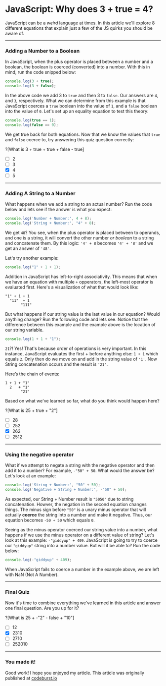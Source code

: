 # JavaScript: Why does 3 + true = 4?
JavaScript can be a *weird* language at times. In this article we'll explore 8 different equations that explain just a few of the JS quirks you should be aware of.

---

### Adding a Number to a Boolean
In JavaScript, when the plus operator is placed between a number and a boolean, the boolean is coerced (converted) into a number. With this in mind, run the code snipped below:

```javascript runnable
console.log(3 + true);
console.log(3 + false);
```

In the above code we add 3 to `true` and then 3 to `false`. Our answers are `4`, and `3`, respectively. What we can determine from this example is that JavaScript coerces a `true` boolean into the value of `1`, and a `false` boolean into the value of `0`. Let's set up an equality equation to test this theory:

```javascript runnable
console.log(true == 1);
console.log(false == 0);
```

We get true back for both equations. Now that we know the values that `true` and `false` coerce to, try answering this quiz question correctly:

?[What is 3 + true + true + false - true]
-[ ] 2
-[ ] 3
-[x] 4
-[ ] 5

---

### Adding A String to a Number
What happens when we add a string to an actual number? Run the code below and lets see if the answer is what you expect:

```javascript runnable
console.log('Number + Number:', 4 + 8);
console.log('String + Number:', "4" + 8);
```

 We get `48`? You see, when the plus operator is placed between to operands, and one is a string, it will convert the other number *or boolean* to a string and concatenate them. By this logic: `'4' + 8` becomes `'4' + '8'` and we get an answer of `'48'`.
 
 Let's try another example:
 
 ```javascript runnable
console.log("1" + 1 + 1);
```

Addition in JavaScript has left-to-right associativity. This means that when we have an equation with multiple `+` opperators, the left-most operator is evaluated first. Here's a visualization of what that would look like:

```
"1" + 1 + 1
  "11"  + 1
       "111"
```

But what happens if our string value is the last value in our equation? Would anything change? Run the following code and lets see. Notice that the difference between this example and the example above is the location of our string variable.

 ```javascript runnable
console.log(1 + 1 + "1");
```

`21`?! Yes! That's because order of operations is very important. In this instance, JavaScript evaluates the first + before anything else: `1 + 1` which equals `2`. Only then do we move on and add in the string value of `'1'`. Now String concatenation occurs and the result is `'21'`.

Here’s the chain of events:
```
1 + 1 + "1"
  2   + "1"
       "21"
```

Based on what we've learned so far, what do you think would happen here?

?[What is 25 + true + "2"]
-[ ] 28
-[ ] 252
-[x] 262
-[ ] 2512

---

### Using the negative operator
What if we attempt to negate a string with the negative operator and then add it to a number? For example, `-"50" + 50`. What would the answer be? Let's look at an example:

```javascript runnable
console.log('String + Number:', "50" + 50);
console.log('Negative + String + Number:', -"50" + 50);
```

As expected, our String + Number result is `"5050"` due to string concatenation. Howver, the negation in the second equation changes things. The minus sign before `"50"` is a unary minus operator that will actually **coerce** the string into a number and make it negative. Thus, our equation becomes `-50 + 50` which equals `0`.

Seeing as the minus operator coerced our string value into a number, what happens if we use the minus operator on a different value of string? Let's look at this example: `-"giddyup" + 409`. JavaScript is going to try to coerce our `"giddyup"` string into a number value. But will it be able to? Run the code below:

 ```javascript runnable
console.log(-"giddyup" + 409);
```

When JavaScript fails to coerce a number in the example above, we are left with NaN (Not A Number).

---

### Final Quiz
Now it's time to combine everything we've learned in this article and answer one final question. Are you up for it?

?[What is 25 + -"2" - false + "10"]
-[ ] 12
-[x] 2310
-[ ] 2710
-[ ] 252010

---

### You made it!
Good work! I hope you enjoyed my article. This article was originally published at [codeburst.io](https://codeburst.io/javascript-why-does-3-true-4-and-7-other-tricky-equations-9dd13cb2a92a)
